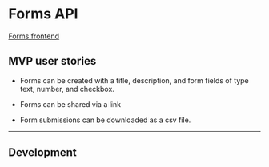 # Forms API

[Forms frontend](https://github.com/arye-eidelman/forms)

## MVP user stories

- Forms can be created with a title, description, and form fields of type text, number, and checkbox.

- Forms can be shared via a link

- Form submissions can be downloaded as a csv file.

___

## Development

